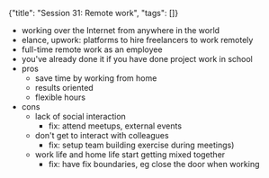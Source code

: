 {"title": "Session 31: Remote work", "tags": []}


* working over the Internet from anywhere in the world
* elance, upwork: platforms to hire freelancers to work remotely
* full-time remote work as an employee
* you've already done it if you have done project work in school
* pros
  * save time by working from home
  * results oriented
  * flexible hours
* cons
  * lack of social interaction
    * fix: attend meetups, external events
  * don't get to interact with colleagues
    * fix: setup team building exercise during meetings)
  * work life and home life start getting mixed together
    * fix: have fix boundaries, eg close the door when working


